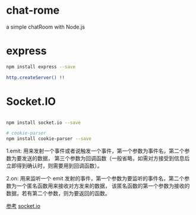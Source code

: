 # chat-rome
a simple chatRoom with Node.js

# express
```bash
npm install express --save

http.createServer() !!
```

# Socket.IO
```bash

npm install socket.io --save

# cookie-parser
npm install cookie-parser --save

```
1.emit: 用来发射一个事件或者说触发一个事件，第一个参数为事件名，第二个参数为要发送的数据，
第三个参数为回调函数（一般省略，如需对方接受到信息后立即得到确认时，则需要用到回调函数）。

2.on: 用来监听一个 emit 发射的事件，第一个参数为要监听的事件名，第二个参数为一个匿名函数用来接收对方发来的数据，
该匿名函数的第一个参数为接收的数据，若有第二个参数，则为要返回的函数。

[参考](https://github.com/thesadboy/ChatRoom)
[socket.io](https://socket.io/)

